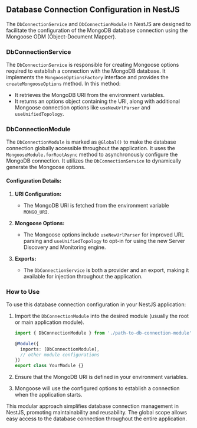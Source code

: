 ## Database Connection Configuration in NestJS

The `DbConnectionService` and `DbConnectionModule` in NestJS are designed to facilitate the configuration of the MongoDB database connection using the Mongoose ODM (Object-Document Mapper).

### DbConnectionService

The `DbConnectionService` is responsible for creating Mongoose options required to establish a connection with the MongoDB database. It implements the `MongooseOptionsFactory` interface and provides the `createMongooseOptions` method. In this method:

- It retrieves the MongoDB URI from the environment variables.
- It returns an options object containing the URI, along with additional Mongoose connection options like `useNewUrlParser` and `useUnifiedTopology`.

### DbConnectionModule

The `DbConnectionModule` is marked as `@Global()` to make the database connection globally accessible throughout the application. It uses the `MongooseModule.forRootAsync` method to asynchronously configure the MongoDB connection. It utilizes the `DbConnectionService` to dynamically generate the Mongoose options.

#### Configuration Details:

1. **URI Configuration:**
   - The MongoDB URI is fetched from the environment variable `MONGO_URI`.

2. **Mongoose Options:**
   - The Mongoose options include `useNewUrlParser` for improved URL parsing and `useUnifiedTopology` to opt-in for using the new Server Discovery and Monitoring engine.

3. **Exports:**
   - The `DbConnectionService` is both a provider and an export, making it available for injection throughout the application.

### How to Use

To use this database connection configuration in your NestJS application:

1. Import the `DbConnectionModule` into the desired module (usually the root or main application module).

   ```typescript
   import { DbConnectionModule } from './path-to-db-connection-module';
   
   @Module({
     imports: [DbConnectionModule],
     // other module configurations
   })
   export class YourModule {}
   ```

2. Ensure that the MongoDB URI is defined in your environment variables.

3. Mongoose will use the configured options to establish a connection when the application starts.

This modular approach simplifies database connection management in NestJS, promoting maintainability and reusability. The global scope allows easy access to the database connection throughout the entire application.